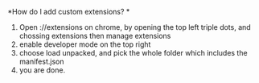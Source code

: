 *How do I add custom extensions? *

1. Open ://extensions on chrome, by opening the top left triple dots, and chossing extensions then manage extensions
2. enable developer mode on the top right
3. choose load unpacked, and pick the whole folder which includes the manifest.json
4. you are done.
